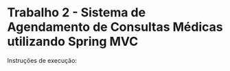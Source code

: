 # Trabalho 2 - Sistema de Agendamento de Consultas Médicas utilizando Spring MVC

Instruções de execução:
